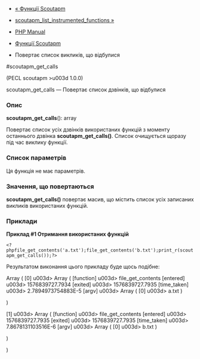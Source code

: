 - [« Функції Scoutapm](ref.scoutapm.md)
- [scoutapm_list_instrumented_functions
»](function.scoutapm-list-instrumented-functions.md)

- [PHP Manual](index.md)
- [Функції Scoutapm](ref.scoutapm.md)
- Повертає список викликів, що відбулися

#scoutapm_get_calls

(PECL scoutapm \>u003d 1.0.0)

scoutapm_get_calls — Повертає список дзвінків, що відбулися

### Опис

**scoutapm_get_calls**(): array

Повертає список усіх дзвінків використаних функцій з моменту
останнього дзвінка **scoutapm_get_calls()**. Список очищується щоразу
під час виклику функції.

### Список параметрів

Ця функція не має параметрів.

### Значення, що повертаються

**scoutapm_get_calls()** повертає масив, що містить список усіх
записаних викликів використаних функцій.

### Приклади

**Приклад #1 Отримання використаних функцій**

` <?phpfile_get_contents('a.txt');file_get_contents('b.txt');print_r(scoutapm_get_calls());?> `

Результатом виконання цього прикладу буде щось подібне:

Array
(
[0] u003d> Array
(
[function] u003d> file_get_contents
[entered] u003d> 1576839727.7934
[exited] u003d> 1576839727.7935
[time_taken] u003d> 2.7894973754883E-5
[argv] u003d> Array
(
[0] u003d> a.txt
)

)

[1] u003d> Array
(
[function] u003d> file_get_contents
[entered] u003d> 1576839727.7935
[exited] u003d> 1576839727.7935
[time_taken] u003d> 7.8678131103516E-6
[argv] u003d> Array
(
[0] u003d> b.txt
)

)

)
